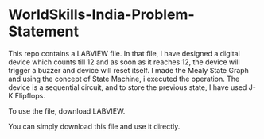# WorldSkills-India-Problem-Statement

This repo contains a LABVIEW file. In that file, I have designed a digital device which counts till 12 and as soon as it reaches 12, the device will trigger a buzzer and device will reset itself. I made the Mealy State Graph and using the concept of State Machine, i executed the operation. The device is a sequential circuit, and to store the previous state, I have used J-K Flipflops. 


To use the file, download LABVIEW.

You can simply download this file and use it directly.
